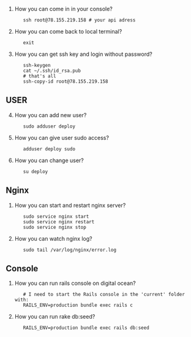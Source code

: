 1. How you can come in in your console?
          
          ssh root@78.155.219.158 # your api adress
2. How you can come back to local terminal?
          
          exit
3. How you can get ssh key and login without password?
          
          ssh-keygen
          cat ~/.ssh/id_rsa.pub
          # that's all
          ssh-copy-id root@78.155.219.158
          
          
## USER
4. How you can add new user?
          
          sudo adduser deploy
5. How you can give user sudo access?
          
          adduser deploy sudo
6. How you can change user?
          
          su deploy
          
## Nginx

1. How you can start and restart nginx server?
          
          sudo service nginx start
          sudo service nginx restart
          sudo service nginx stop
2. How you can watch nginx log?

          sudo tail /var/log/nginx/error.log

## Console

1. How you can run rails console on digital ocean?
          
          # I need to start the Rails console in the 'current' folder with:
          RAILS_ENV=production bundle exec rails c
2. How you can run rake db:seed?
          
          RAILS_ENV=production bundle exec rails db:seed
          

